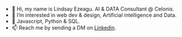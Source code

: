 - 👋 Hi, my name is Lindsay Ezeagu. AI & DATA Consultant @ Celonis.
- 👀 I’m interested in web dev & design, Artificial intelligence and Data.
- 🌱 Javascript, Python & SQL.
- 📫 Reach me by sending a DM on 
[Linkedin](https://www.linkedin.com/in/lindsayezeagu/).

<!---
LindsayEzeagu/LindsayEzeagu is a ✨ special ✨ repository because its `README.md` (this file) appears on your GitHub profile.
You can click the Preview link to take a look at your changes.
--->
 


